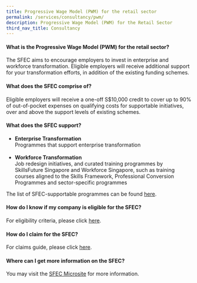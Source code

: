 ```yaml
---
title: Progressive Wage Model (PWM) for the retail sector
permalink: /services/consultancy/pwm/
description: Progressive Wage Model (PWM) for the Retail Sector
third_nav_title: Consultancy
---
```


<h4>What is the Progressive Wage Model (PWM) for the retail sector?</h4>
<p>The SFEC aims to encourage employers to invest in enterprise and workforce transformation. Eligible employers will receive additional support for your transformation efforts, in addition of the existing funding schemes.</p>

<h4>What does the SFEC comprise of?</h4>
<p>Eligible employers will receive a one-off S$10,000 credit to cover up to 90% of out-of-pocket expenses on qualifying costs for supportable initiatives, over and above the support levels of existing schemes.</p>

<h4>What does the SFEC support?</h4>

<ul>
  <li><b>Enterprise Transformation</b><br>Programmes that support enterprise transformation</li><br>
  <li><b>Workforce Transformation</b><br>Job redesign initiatives, and curated training programmes by SkillsFuture Singapore and Workforce Singapore, such as training courses aligned to the Skills Framework, Professional Conversion Programmes and sector-specific programmes</br></li>
  </ul>

<p>The list of SFEC-supportable programmes can be found <a href="https://sfec-microsite.enterprisejobskills.gov.sg/SFEC">here</a>.</p>

<h4>How do I know if my company is eligible for the SFEC?</h4>
<p>For eligibility criteria, please click <a href="https://sfec-microsite.enterprisejobskills.gov.sg/SFEC">here</a>.</p>

<h4>How do I claim for the SFEC?</h4>
<p>For claims guide, please click <a href="https://sfec-microsite.enterprisejobskills.gov.sg/docs/default-source/default-document-library/sfec-claim-guide---final-(171121).pdf">here</a>.</p>

<h4>Where can I get more information on the SFEC?</h4>
<p>You may visit the <a href="https://sfec-microsite.enterprisejobskills.gov.sg/home/">SFEC Microsite</a> for more information.</p>